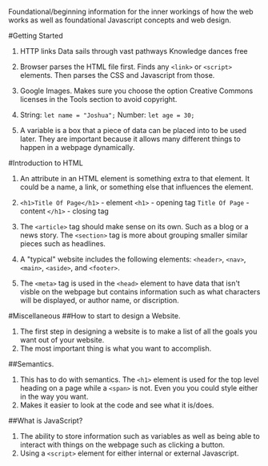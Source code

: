 Foundational/beginning information for the inner workings of how the web works as well as foundational Javascript concepts and web design.

#Getting Started
1. HTTP links
   Data sails through vast pathways
   Knowledge dances free

2. Browser parses the HTML file first. Finds any `<link>` or `<script>` elements. Then parses the CSS and Javascript from those.

3. Google Images. Makes sure you choose the option Creative Commons licenses in the Tools section to avoid copyright.

4. String: `let name = "Joshua";`
   Number: `let age = 30;`

5. A variable is a box that a piece of data can be placed into to be used later. They are important because it allows many different things to happen in a webpage dynamically.

#Introduction to HTML
1. An attribute in an HTML element is something extra to that element. It could be a name, a link, or something else that influences the element.

2. `<h1>Title Of Page</h1>` - element
   `<h1>` - opening tag
   `Title Of Page` - content
   `</h1>` - closing tag

3. The `<article>` tag should make sense on its own. Such as a blog or a news story. The `<section>` tag is more about grouping smaller similar pieces such as headlines.

4. A "typical" website includes the following elements: `<header>`, `<nav>`, `<main>`, `<aside>`, and `<footer>`.

5. The `<meta>` tag is used in the `<head>` element to have data that isn't visble on the webpage but contains information such as what characters will be displayed, or author name, or discription.

#Miscellaneous
##How to start to design a Website.

1. The first step in designing a website is to make a list of all the goals you want out of your website.
2. The most important thing is what you want to accomplish.

##Semantics.

1. This has to do with semantics. The `<h1>` element is used for the top level heading on a page while a `<span>` is not. Even you you could style either in the way you want.
2. Makes it easier to look at the code and see what it is/does.

##What is JavaScript?

1. The ability to store information such as variables as well as being able to interact with things on the webpage such as clicking a button.
2. Using a `<script>` element for either internal or external Javascript.
   
